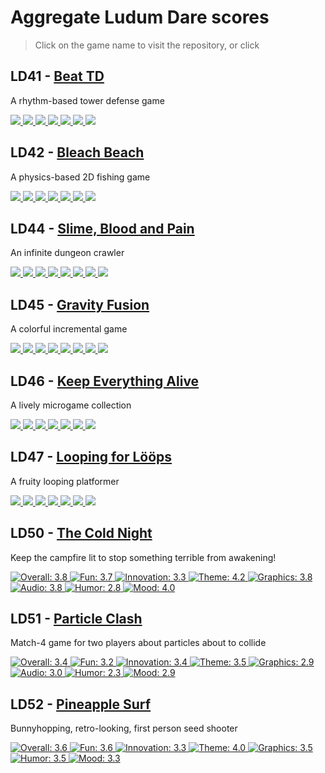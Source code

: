 # Aggregate Ludum Dare scores

> Click on the game name to visit the repository, or click

## LD41 - [Beat TD](https://github.com/Steffo99/beat-td)

A rhythm-based tower defense game

[![](https://img.shields.io/badge/overall-3.7-yellowgreen) 
![](https://img.shields.io/badge/fun-3.5-yellowgreen) 
![](https://img.shields.io/badge/innovation-3.8-yellowgreen) 
![](https://img.shields.io/badge/theme-4.0-green) 
![](https://img.shields.io/badge/graphics-4.1-green)
![](https://img.shields.io/badge/humor-2.6-yellow)
![](https://img.shields.io/badge/mood-3.4-yellowgreen)](https://ldjam.com/events/ludum-dare/41/beat-td)

## LD42 - [Bleach Beach](https://github.com/Steffo99/bleach-beach)

A physics-based 2D fishing game

[![](https://img.shields.io/badge/overall-3.5-yellowgreen) 
![](https://img.shields.io/badge/fun-3.4-yellowgreen) 
![](https://img.shields.io/badge/innovation-3.5-yellowgreen) 
![](https://img.shields.io/badge/theme-3.2-yellowgreen) 
![](https://img.shields.io/badge/graphics-4.2-green) 
![](https://img.shields.io/badge/humor-3.1-yellowgreen)
![](https://img.shields.io/badge/mood-3.0-yellowgreen)](https://ldjam.com/events/ludum-dare/42/bleach-beach-1/)

## LD44 - [Slime, Blood and Pain](https://github.com/Steffo99/slime-blood-and-pain)

An infinite dungeon crawler

[![](https://img.shields.io/badge/overall-3.2-yellowgreen) 
![](https://img.shields.io/badge/fun-3.0-yellowgreen) 
![](https://img.shields.io/badge/innovation-2.5-yellow) 
![](https://img.shields.io/badge/theme-3.2-yellowgreen) 
![](https://img.shields.io/badge/graphics-3.1-yellowgreen) 
![](https://img.shields.io/badge/audio-3.1-yellowgreen) 
![](https://img.shields.io/badge/humor-3.0-yellowgreen)
![](https://img.shields.io/badge/mood-2.9-yellow)](https://ldjam.com/events/ludum-dare/44/slime-blood-and-pain)

## LD45 - [Gravity Fusion](https://github.com/Steffo99/gravity-fusion)

A colorful incremental game

[![](https://img.shields.io/badge/overall-3.8-yellowgreen) 
![](https://img.shields.io/badge/fun-3.6-yellowgreen) 
![](https://img.shields.io/badge/innovation-3.1-yellowgreen) 
![](https://img.shields.io/badge/theme-3.7-yellowgreen) 
![](https://img.shields.io/badge/graphics-3.6-yellowgreen) 
![](https://img.shields.io/badge/audio-3.4-yellowgreen) 
![](https://img.shields.io/badge/humor-3.0-yellowgreen)
![](https://img.shields.io/badge/mood-3.8-yellowgreen)](https://ldjam.com/events/ludum-dare/45/gravity-fusion)

## LD46 - [Keep Everything Alive](https://github.com/Steffo99/keep-everything-alive)

A lively microgame collection

[![](https://img.shields.io/badge/overall-3.8-yellowgreen) 
![](https://img.shields.io/badge/fun-3.8-yellowgreen) 
![](https://img.shields.io/badge/innovation-3.7-yellowgreen) 
![](https://img.shields.io/badge/theme-★%209th-brightgreen) 
![](https://img.shields.io/badge/graphics-3.6-yellowgreen)
![](https://img.shields.io/badge/humor-4.0-green)
![](https://img.shields.io/badge/mood-3.4-yellowgreen)
](https://ldjam.com/events/ludum-dare/46/keep-everything-alive-1)

## LD47 - [Looping for Lööps](https://github.com/Steffo99/looping-for-loops)

A fruity looping platformer

[![](https://img.shields.io/badge/overall-3.4-yellowgreen) 
![](https://img.shields.io/badge/fun-3.4-yellowgreen) 
![](https://img.shields.io/badge/innovation-3.1-yellowgreen) 
![](https://img.shields.io/badge/theme-3.1-yellowgreen) 
![](https://img.shields.io/badge/graphics-3.5-yellowgreen) 
![](https://img.shields.io/badge/humor-3.4-yellowgreen)
![](https://img.shields.io/badge/mood-3.3-yellowgreen)](https://ldjam.com/events/ludum-dare/47/$216472)

## LD50 - [The Cold Night](https://github.com/RYGhub/the-cold-night)

Keep the campfire lit to stop something terrible from awakening!

[![Overall: 3.8](https://img.shields.io/badge/overall-3.8-yellowgreen) 
![Fun: 3.7](https://img.shields.io/badge/fun-3.7-yellowgreen) 
![Innovation: 3.3](https://img.shields.io/badge/innovation-3.3-yellowgreen) 
![Theme: 4.2](https://img.shields.io/badge/theme-4.2-green) 
![Graphics: 3.8](https://img.shields.io/badge/graphics-3.8-yellowgreen) 
![Audio: 3.8](https://img.shields.io/badge/audio-3.8-yellowgreen) 
![Humor: 2.8](https://img.shields.io/badge/humor-2.8-yellow)
![Mood: 4.0](https://img.shields.io/badge/mood-4.0-green)](https://ldjam.com/events/ludum-dare/50/the-cold-night)

## LD51 - [Particle Clash](https://github.com/Steffo99/particle-clash)

Match-4 game for two players about particles about to collide

[![Overall: 3.4](https://img.shields.io/badge/overall-3.4-yellowgreen) 
![Fun: 3.2](https://img.shields.io/badge/fun-3.2-yellowgreen) 
![Innovation: 3.4](https://img.shields.io/badge/innovation-3.4-yellowgreen) 
![Theme: 3.5](https://img.shields.io/badge/theme-3.5-yellowgreen) 
![Graphics: 2.9](https://img.shields.io/badge/graphics-2.9-yellow) 
![Audio: 3.0](https://img.shields.io/badge/audio-3.0-yellowgreen) 
![Humor: 2.3](https://img.shields.io/badge/humor-2.3-yellow)
![Mood: 2.9](https://img.shields.io/badge/mood-2.9-yellow)](https://ldjam.com/events/ludum-dare/51/$303236/)

## LD52 - [Pineapple Surf](https://github.com/Steffo99/pineapple-surf)

Bunnyhopping, retro-looking, first person seed shooter

[![Overall: 3.6](https://img.shields.io/badge/overall-3.6-yellowgreen) 
![Fun: 3.6](https://img.shields.io/badge/fun-3.6-yellowgreen) 
![Innovation: 3.3](https://img.shields.io/badge/innovation-3.3-yellowgreen) 
![Theme: 4.0](https://img.shields.io/badge/theme-4.0-green) 
![Graphics: 3.5](https://img.shields.io/badge/graphics-3.5-yellowgreen) 
![Humor: 3.5](https://img.shields.io/badge/humor-3.5-yellowgreen)
![Mood: 3.3](https://img.shields.io/badge/mood-3.3-yellowgreen)](https://ldjam.com/events/ludum-dare/52/pineapple-surf)

